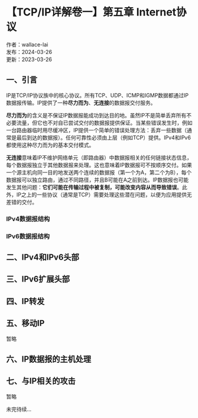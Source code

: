 # 【TCP/IP详解卷一】第五章 Internet协议

作者：wallace-lai <br/>
发布：2024-03-26 <br/>
更新：2023-03-26 <br/>

## 一、引言
IP是TCP/IP协议族中的核心协议。所有TCP、UDP、ICMP和IGMP数据都通过IP数据报传输。IP提供了一种**尽力而为**、**无连接**的数据报交付服务。


**尽力而为**的含义是不保证IP数据报能成功到达目的地。虽然IP不是简单丢弃所有不必要流量，但它也不对自已尝试交付的数据报提供保证。当某些错误发生时，例如一台路由器临时用尽缓冲区，IP提供一个简单的错误处理方法：丢弃一些数据（通常是最后到达的数据报）。任何可靠性必须由上层（例如TCP）提供。IPv4和IPv6都使用这种尽力而为的基本交付模式。

**无连接**意味着IP不维护网络单元（即路由器）中数据报相关的任何链接状态信息，每个数据报独立于其他数据报来处理。这也意味着IP数据报可不按顺序交付。如果一个源主机向同一目的地发送两个连续的数据报（第一个为A，第二个为B），每个数据报可以独立路由，通过不同路径，并且B可能在A之前到达。IP数据报也可能发生其他问题：**它们可能在传输过程中被复制，可能改变内容从而导致错误**。此外，IP之上的一些协议（通常是TCP）需要处理这些潜在问题，以便为应用提供无差错的交付。

### IPv4数据报结构


### IPv6数据报结构


## 二、IPv4和IPv6头部

## 三、IPv6扩展头部

## 四、IP转发

## 五、移动IP
暂略

## 六、IP数据报的主机处理

## 七、与IP相关的攻击
暂略

未完待续...
